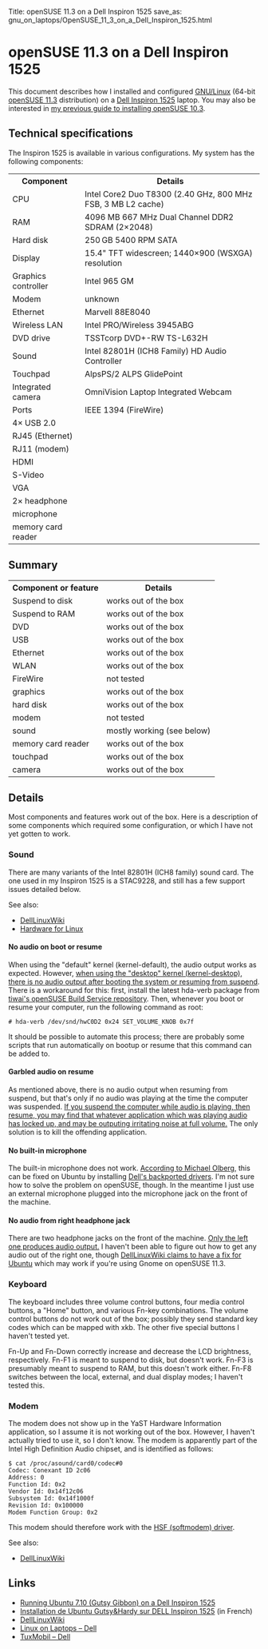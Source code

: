 Title: openSUSE 11.3 on a Dell Inspiron 1525
save_as: gnu_on_laptops/OpenSUSE_11_3_on_a_Dell_Inspiron_1525.html

# openSUSE 11.3 on a Dell Inspiron 1525

This document describes how I installed and configured
[GNU/Linux](http://www.gnu.org/gnu/linux-and-gnu.html) (64-bit [openSUSE
11.3](http://www.opensuse.org/) distribution) on a [Dell Inspiron
1525](http://support.dell.com/support/edocs/systems/ins1525/en/index.htm)
laptop. You may also be interested in [my previous guide to installing
openSUSE 10.3](/OpenSUSE_10.3_on_a_Dell_Inspiron_1525).

Technical specifications
------------------------

The Inspiron 1525 is available in various configurations. My system has
the following components:

<table>
<tr><th>Component           </th><th>Details</th></tr>
<tr><td>CPU                 </td><td>Intel Core2 Duo T8300 (2.40 GHz, 800 MHz FSB, 3 MB L2 cache)</td></tr>
<tr><td>RAM                 </td><td>4096 MB 667 MHz Dual Channel DDR2 SDRAM (2×2048)</td></tr>
<tr><td>Hard disk           </td><td>250 GB 5400 RPM SATA</td></tr>
<tr><td>Display             </td><td>15.4" TFT widescreen; 1440×900 (WSXGA) resolution</td></tr>
<tr><td>Graphics controller </td><td>Intel 965 GM</td></tr>
<tr><td>Modem               </td><td>unknown</td></tr>
<tr><td>Ethernet            </td><td>Marvell 88E8040</td></tr>
<tr><td>Wireless LAN        </td><td>Intel PRO/Wireless 3945ABG</td></tr>
<tr><td>DVD drive           </td><td>TSSTcorp DVD+-RW TS-L632H</td></tr>
<tr><td>Sound               </td><td>Intel 82801H (ICH8 Family) HD Audio Controller</td></tr>
<tr><td>Touchpad            </td><td>AlpsPS/2 ALPS GlidePoint</td></tr>
<tr><td>Integrated camera   </td><td>OmniVision Laptop Integrated Webcam</td></tr>
<tr><td>Ports               </td><td>IEEE 1394 (FireWire)</td></tr>
<tr><td>  4× USB 2.0</td><td>&nbsp;</td></tr>
<tr><td>  RJ45 (Ethernet)</td><td>&nbsp;</td></tr>
<tr><td>  RJ11 (modem)</td><td>&nbsp;</td></tr>
<tr><td>  HDMI</td><td>&nbsp;</td></tr>
<tr><td>  S-Video</td><td>&nbsp;</td></tr>
<tr><td>  VGA</td><td>&nbsp;</td></tr>
<tr><td>  2× headphone</td><td>&nbsp;</td></tr>
<tr><td>  microphone</td><td>&nbsp;</td></tr>
<tr><td>  memory card reader</td><td>&nbsp;</td></tr>
</table>

Summary
-------

<table>
<tr><th>Component or feature</th><th>Details</th></tr>
<tr><td>Suspend to disk      </td><td>works out of the box</td></tr>
<tr><td>Suspend to RAM       </td><td>works out of the box</td></tr>
<tr><td>DVD                  </td><td>works out of the box</td></tr>
<tr><td>USB                  </td><td>works out of the box</td></tr>
<tr><td>Ethernet             </td><td>works out of the box</td></tr>
<tr><td>WLAN                 </td><td>works out of the box</td></tr>
<tr><td>FireWire             </td><td>not tested</td></tr>
<tr><td>graphics             </td><td>works out of the box</td></tr>
<tr><td>hard disk            </td><td>works out of the box</td></tr>
<tr><td>modem                </td><td>not tested</td></tr>
<tr><td>sound                </td><td>mostly working (see below)</td></tr>
<tr><td>memory card reader   </td><td>works out of the box</td></tr>
<tr><td>touchpad             </td><td>works out of the box</td></tr>
<tr><td>camera               </td><td>works out of the box</td></tr>
</table>

Details
-------

Most components and features work out of the box. Here is a description
of some components which required some configuration, or which I have
not yet gotten to work.

### Sound

There are many variants of the Intel 82801H (ICH8 family) sound card.
The one used in my Inspiron 1525 is a STAC9228, and still has a few
support issues detailed below.

See also:

-   [DellLinuxWiki](http://linux.dell.com/wiki/index.php/Tech/Audio)
-   [Hardware for Linux](http://hardware4linux.info/component/21335/)

#### No audio on boot or resume

When using the "default" kernel (kernel-default), the audio output works
as expected. However, [when using the "desktop" kernel (kernel-desktop),
there is no audio output after booting the system or resuming from
suspend](http://bugzilla.novell.com/show_bug.cgi?id=558979). There is a
workaround for this: first, install the latest hda-verb package from
[tiwai's openSUSE Build Service
repository](http://download.opensuse.org/repositories/home:/tiwai/openSUSE_11.3/x86_64/).
Then, whenever you boot or resume your computer, run the following
command as root:

`# hda-verb /dev/snd/hwC0D2 0x24 SET_VOLUME_KNOB 0x7f`

It should be possible to automate this process; there are probably some
scripts that run automatically on bootup or resume that this command can
be added to.

#### Garbled audio on resume

As mentioned above, there is no audio output when resuming from suspend,
but that's only if no audio was playing at the time the computer was
suspended. [If you suspend the computer while audio is playing, then
resume, you may find that whatever application which was playing audio
has locked up, and may be outputing irritating noise at full
volume.](https://bugzilla.novell.com/show_bug.cgi?id=633484) The only
solution is to kill the offending application.

#### No built-in microphone

The built-in microphone does not work. [According to Michael
Olberg](http://nain.oso.chalmers.se/index.php?q=node/21), this can be
fixed on Ubuntu by installing [Dell's backported
drivers](http://linux.dell.com/files/ubuntu/). I'm not sure how to solve
the problem on openSUSE, though. In the meantime I just use an external
microphone plugged into the microphone jack on the front of the machine.

#### No audio from right headphone jack

There are two headphone jacks on the front of the machine. [Only the
left one produces audio
output.](http://www.google.co.uk/search?sourceid=mozclient&ie=utf-8&oe=utf-8&q=82801h+%22second+headphone%22)
I haven't been able to figure out how to get any audio out of the right
one, though [DellLinuxWiki claims to have a fix for
Ubuntu](http://linux.dell.com/wiki/index.php/Ubuntu_7.10/Issues/Second_Headphone_Jack_Does_Not_Work)
which may work if you're using Gnome on openSUSE 11.3.

### Keyboard

The keyboard includes three volume control buttons, four media control
buttons, a "Home" button, and various Fn-key combinations. The volume
control buttons do not work out of the box; possibly they send standard
key codes which can be mapped with xkb. The other five special buttons I
haven't tested yet.

Fn-Up and Fn-Down correctly increase and decrease the LCD brightness,
respectively. Fn-F1 is meant to suspend to disk, but doesn't work. Fn-F3
is presumably meant to suspend to RAM, but this doesn't work either.
Fn-F8 switches between the local, external, and dual display modes; I
haven't tested this.

### Modem

The modem does not show up in the YaST Hardware Information application,
so I assume it is not working out of the box. However, I haven't
actually tried to use it, so I don't know. The modem is apparently part
of the Intel High Definition Audio chipset, and is identified as
follows:

```
$ cat /proc/asound/card0/codec#0
Codec: Conexant ID 2c06
Address: 0
Function Id: 0x2
Vendor Id: 0x14f12c06
Subsystem Id: 0x14f1000f
Revision Id: 0x100000
Modem Function Group: 0x2
```

This modem should therefore work with the [HSF (softmodem)
driver](http://www.linuxant.com/drivers/hsf/index.php).

See also:

-   [DellLinuxWiki](http://linux.dell.com/wiki/index.php/Tech/Modems)

Links
-----

-   [Running Ubuntu 7.10 (Gutsy Gibbon) on a Dell Inspiron
    1525](http://nain.oso.chalmers.se/index.php?q=node/21)
-   [Installation de Ubuntu Gutsy&Hardy sur DELL Inspiron
    1525](http://web.archive.org/web/20080516111228/http://blog.thelinuxfr.org/2008/02/13/installation-de-ubuntu-gutsy-sur-dell-inspiron-1525/)
    (in French)
-   [DellLinuxWiki](http://linux.dell.com/wiki/index.php/Main_Page)
-   [Linux on Laptops – Dell](http://www.linux-on-laptops.com/dell.html)
-   [TuxMobil – Dell](http://tuxmobil.org/dell.html)
